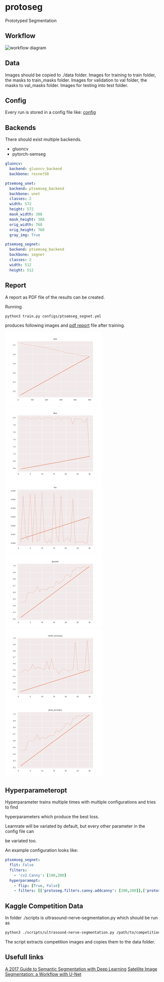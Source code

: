 # protoseg

Prototyped Segmentation

## Workflow

![workflow diagram](http://www.plantuml.com/plantuml/proxy?src=https://raw.github.com/chriamue/protoseg/master/res/workflow.puml)

## Data

Images should be copied to ./data folder.
Images for training to train folder, the masks to train_masks folder.
Images for validation to val folder, the masks to val_masks folder.
Images for testing into test folder.

## Config

Every run is stored in a config file like:
[config](configs/gluoncv.yml)

## Backends

There should exist multiple backends.

* gluoncv
* pytorch-semseg

```yml
gluoncv:
  backend: gluoncv_backend
  backbone: resnet50
```

```yml
ptsemseg_unet:
  backend: ptsemseg_backend
  backbone: unet
  classes: 2
  width: 572
  height: 572
  mask_width: 388
  mask_height: 388
  orig_width: 768
  orig_height: 768
  gray_img: True
```

```yml
ptsemseg_segnet:
  backend: ptsemseg_backend
  backbone: segnet
  classes: 2
  width: 512
  height: 512
```

## Report

A report as PDF file of the results can be created.

Running

```bash
python3 train.py configs/ptsemseg_segnet.yml
```

produces following images and [pdf report](results/ptsemseg_segnet.yml.pdf) file after training.

<img src="results/ptsemseg_segnet/loss.png" alt="loss" width="320"/>
<img src="results/ptsemseg_segnet/dice.png" alt="dice" width="320"/>
<img src="results/ptsemseg_segnet/iou.png" alt="iou" width="320"/>
<img src="results/ptsemseg_segnet/jaccard.png" alt="jaccard" width="320"/>
<img src="results/ptsemseg_segnet/mean_accuracy.png" alt="mean accuracy" width="320"/>
<img src="results/ptsemseg_segnet/pixel_accuracy.png" alt="pixel accuracy" width="320"/>

## Hyperparameteropt

Hyperparameter trains multiple times with multiple configurations and tries to find

hyperparameters which produce the best loss.

Learnrate will be variated by default, but every other parameter in the config file can

be variated too.

An example configuration looks like:

```yml
ptsemseg_segnet:
  flit: False
  filters:
    - 'cv2.Canny': [100,200]
  hyperparamopt:
    - flip: [True, False]
    - filters: [['protoseg.filters.canny.addcanny': [100,200]],['protoseg.filters.morphological.opening': [5,5,1]]]
```

## Kaggle Competition Data

In folder ./scripts is ultrasound-nerve-segmentation.py which should be run as

```bash
python3 ./scripts/ultrasound-nerve-segmentation.py /path/to/competition-data data/
```

The script extracts competition images and copies them to the data folder.

## Usefull links

[A 2017 Guide to Semantic Segmentation with Deep Learning](http://blog.qure.ai/notes/semantic-segmentation-deep-learning-review)
[Satellite Image Segmentation: a Workflow with U-Net](https://medium.com/vooban-ai/satellite-image-segmentation-a-workflow-with-u-net-7ff992b2a56e)